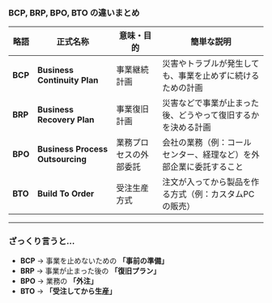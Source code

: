 ### **BCP, BRP, BPO, BTO の違いまとめ**  

| 略語 | 正式名称 | 意味・目的 | 簡単な説明 |
|------|----------|------------|------------|
| **BCP** | **Business Continuity Plan** | 事業継続計画 | 災害やトラブルが発生しても、事業を止めずに続けるための計画 |
| **BRP** | **Business Recovery Plan** | 事業復旧計画 | 災害などで事業が止まった後、どうやって復旧するかを決める計画 |
| **BPO** | **Business Process Outsourcing** | 業務プロセスの外部委託 | 会社の業務（例：コールセンター、経理など）を外部企業に委託すること |
| **BTO** | **Build To Order** | 受注生産方式 | 注文が入ってから製品を作る方式（例：カスタムPCの販売） |

---

### **ざっくり言うと…**
- **BCP** → 事業を止めないための **「事前の準備」**  
- **BRP** → 事業が止まった後の **「復旧プラン」**  
- **BPO** → 業務の **「外注」**  
- **BTO** → **「受注してから生産」**  

